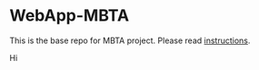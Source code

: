 # WebApp-MBTA
 This is the base repo for MBTA project. Please read [instructions](instructions.md). 

 Hi 
